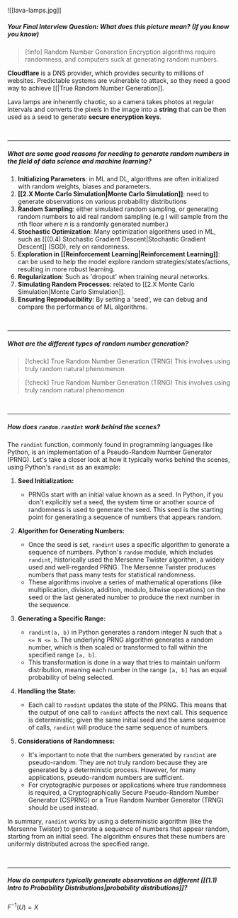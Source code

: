 ![[lava-lamps.jpg]]

##### Your Final Interview Question: What does this picture mean? *(If you know you know)*

> [!info] Random Number Generation
> Encryption algorithms require randomness, and computers suck at generating random numbers. 
> 


**Cloudflare** is a DNS provider, which provides security to millions of websites. Predictable systems are vulnerable to attack, so they need a good way to achieve [[|True Random Number Generation]]. 

Lava lamps are inherently chaotic, so a camera takes photos at regular intervals and converts the pixels in the image into a **string** that can be then used as a seed to generate **secure encryption keys**. 

<br>

---

##### What are some good reasons for needing to generate random numbers in the field of data science and machine learning? 

1. **Initializing Parameters**: in ML and DL, algorithms are often initialized with random weights, biases and parameters. 
2. **[[2.X Monte Carlo Simulation|Monte Carlo Simulation]]**: need to generate observations on various probability distributions
3. **Random Sampling**: either simulated random sampling, or generating random numbers to aid real random sampling (e.g I will sample from the $n$th floor where $n$ is a randomly generated number.)
4. **Stochastic Optimization**: Many optimization algorithms used in ML, such as [[(0.4) Stochastic Gradient Descent|Stochastic Gradient Descent]] (SGD), rely on randomness.
5. **Exploration in [[Reinforcement Learning|Reinforcement Learning]]**: can be used to help the model explore random strategies/states/actions, resulting in more robust learning. 
6. **Regularization**: Such as 'dropout' when training neural networks.
7. **Simulating Random Processes**: related to [[2.X Monte Carlo Simulation|Monte Carlo Simulation]]. 
8. **Ensuring Reproducibility**: By setting a 'seed', we can debug and compare the performance of ML algorithms.

<br> 

---

##### What are the different types of random number generation? 

>[!check] True Random Number Generation (TRNG)
>This involves using truly random natural phenomenon

>[!check] True Random Number Generation (TRNG)
>This involves using truly random natural phenomenon


<br>

---

##### How does `random.randint` work behind the scenes?

The `randint` function, commonly found in programming languages like Python, is an implementation of a Pseudo-Random Number Generator (PRNG). Let's take a closer look at how it typically works behind the scenes, using Python's `randint` as an example:

1. **Seed Initialization:**
   - PRNGs start with an initial value known as a seed. In Python, if you don't explicitly set a seed, the system time or another source of randomness is used to generate the seed. This seed is the starting point for generating a sequence of numbers that appears random.

2. **Algorithm for Generating Numbers:**
   - Once the seed is set, `randint` uses a specific algorithm to generate a sequence of numbers. Python's `random` module, which includes `randint`, historically used the Mersenne Twister algorithm, a widely used and well-regarded PRNG. The Mersenne Twister produces numbers that pass many tests for statistical randomness.
   - These algorithms involve a series of mathematical operations (like multiplication, division, addition, modulo, bitwise operations) on the seed or the last generated number to produce the next number in the sequence.

3. **Generating a Specific Range:**
   - `randint(a, b)` in Python generates a random integer N such that `a <= N <= b`. The underlying PRNG algorithm generates a random number, which is then scaled or transformed to fall within the specified range `[a, b]`.
   - This transformation is done in a way that tries to maintain uniform distribution, meaning each number in the range `[a, b]` has an equal probability of being selected.

4. **Handling the State:**
   - Each call to `randint` updates the state of the PRNG. This means that the output of one call to `randint` affects the next call. This sequence is deterministic; given the same initial seed and the same sequence of calls, `randint` will produce the same sequence of numbers.

5. **Considerations of Randomness:**
   - It's important to note that the numbers generated by `randint` are pseudo-random. They are not truly random because they are generated by a deterministic process. However, for many applications, pseudo-random numbers are sufficient.
   - For cryptographic purposes or applications where true randomness is required, a Cryptographically Secure Pseudo-Random Number Generator (CSPRNG) or a True Random Number Generator (TRNG) should be used instead.

In summary, `randint` works by using a deterministic algorithm (like the Mersenne Twister) to generate a sequence of numbers that appear random, starting from an initial seed. The algorithm ensures that these numbers are uniformly distributed across the specified range.

<br> 

---

##### How do computers typically generate observations on different [[(1.1) Intro to Probability Distributions|probability distributions]]?

$F^{-1}(U)=X$

<br>